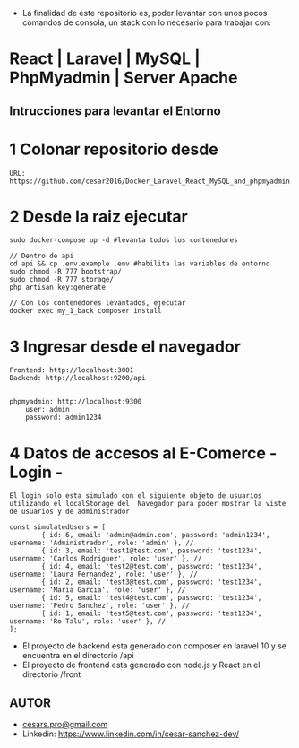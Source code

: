 
- La finalidad de este repositorio es, poder levantar con unos pocos comandos de consola, un stack con lo necesario para trabajar con:
# React | Laravel | MySQL | PhpMyadmin | Server Apache

## Intrucciones para levantar el Entorno

# 1 Colonar repositorio desde
    URL: https://github.com/cesar2016/Docker_Laravel_React_MySQL_and_phpmyadmin

# 2 Desde la raiz ejecutar
    sudo docker-compose up -d #levanta todos los contenedores

    // Dentro de api
    cd api && cp .env.example .env #habilita las variables de entorno
    sudo chmod -R 777 bootstrap/
    sudo chmod -R 777 storage/
    php artisan key:generate    

    // Con los contenedores levantados, ejecutar
    docker exec my_1_back composer install

# 3 Ingresar desde el navegador
    Frontend: http://localhost:3001
    Backend: http://localhost:9200/api

    
    phpmyadmin: http://localhost:9300
        user: admin
        password: admin1234


# 4 Datos de accesos al E-Comerce - Login - 
    El login solo esta simulado con el siguiente objeto de usuarios utilizando el localStorage del  Navegador para poder mostrar la viste de usuarios y de administrador

    const simulatedUsers = [
            { id: 6, email: 'admin@admin.com', password: 'admin1234', username: 'Administrador', role: 'admin' }, //
            { id: 3, email: 'test1@test.com', password: 'test1234', username: 'Carlos Rodriguez', role: 'user' }, //
            { id: 4, email: 'test2@test.com', password: 'test1234', username: 'Laura Fernandez', role: 'user' }, //
            { id: 2, email: 'test3@test.com', password: 'test1234', username: 'Maria Garcia', role: 'user' }, //
            { id: 5, email: 'test4@test.com', password: 'test1234', username: 'Pedro Sanchez', role: 'user' }, //
            { id: 1, email: 'test5@test.com', password: 'test1234', username: 'Ro Talu', role: 'user' }, //
    ];

- El proyecto de backend esta generado con composer en laravel 10 y se encuentra en el directorio /api
- El proyecto de frontend esta generado con node.js y React en el directorio /front


## AUTOR
- cesars.pro@gmail.com
- Linkedin: https://www.linkedin.com/in/cesar-sanchez-dev/



        




